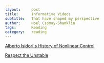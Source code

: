 ```yaml
---
layout:     post
title:      Informative Videos
subtitle:   That have shaped my perspective
author:     Noel Csomay-Shanklin
tags: 	    Reading
category:   reading
---
```


[Alberto Isidori's History of Nonlinear Control](https://www.youtube.com/watch?v=zcvnVCH7IcY)

[Respect the Unstable](https://www.youtube.com/watch?v=9Lhu31X94V4&list=LL&index=32)

